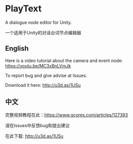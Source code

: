 # PlayText
A dialogue node editor for Unity.

一个适用于Unity的对话台词节点编辑器

## English
Here is a video tutorial about the camera and event node: https://youtu.be/MC3xBnLVmJk

To report bug and give advise at Issues. 

Download it here: 
http://u3d.as/1USu

## 中文
完整视频教程在此：https://www.gcores.com/articles/127393

请在Issues中反馈bug和提出建议

在此下载: 
http://u3d.as/1USu
